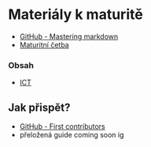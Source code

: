 # Materiály k maturitě

- [GitHub - Mastering markdown](https://guides.github.com/features/mastering-markdown/)
- [Maturitní četba](https://github.com/SPSOAFM-IT18/cetba)

### Obsah

- [ICT](https://github.com/SPSOAFM-IT18/maturita/tree/main/ICT)

## Jak přispět?

- [GitHub - First contributors](https://github.com/firstcontributions/first-contributions)
- přeložená guide coming soon ig